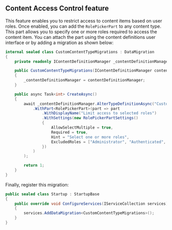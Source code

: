 ## Content Access Control feature

This feature enables you to restrict access to content items based on user roles. Once enabled, you can add the `RolePickerPart` to any content type. This part allows you to specify one or more roles required to access the content item. You can attach the part using the content definitions user interface or by adding a migration as shown below:

```csharp
internal sealed class CustomContentTypeMigrations : DataMigration
{
    private readonly IContentDefinitionManager _contentDefinitionManager;

    public CustomContentTypeMigrations(IContentDefinitionManager contentDefinitionManager)
    {
        _contentDefinitionManager = contentDefinitionManager;
    }

    public async Task<int> CreateAsync()
    {
        await _contentDefinitionManager.AlterTypeDefinitionAsync("CustomContentType", type => type
            .WithPart<RolePickerPart>(part => part
                .WithDisplayName("Limit access to selected roles")
                .WithSettings(new RolePickerPartSettings()
                {
                    AllowSelectMultiple = true,
                    Required = true,
                    Hint = "Select one or more roles",
                    ExcludedRoles = ["Administrator", "Authenticated", "Anonymous"],
                })
            )
        );

        return 1;
    }
}
```

Finally, register this migration:

```csharp
public sealed class Startup : StartupBase
{
    public override void ConfigureServices(IServiceCollection services)
    {
        services.AddDataMigration<CustomContentTypeMigrations>();
    }
}
```